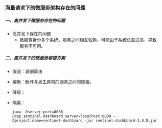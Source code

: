 ### 海量请求下的微服务架构存在的问题

##### 一、高并发下微服务存在的问题

- 高并发下存在的问题
  - 微服务拆分多个系统，服务之间相互依赖，可能由于系统负载过高，导致服务不可用。

##### 二、高并发下的微服务容错方案

- 限流：漏铜算法

- 熔断：断开与发生异常的服务之间的链接。

- 降级：

- 隔离：

  ```
  java -Dserver.port=8080 -Dcsp.sentinel.dashboard.server=localhost:8080 -Dproject.name=sentinel-dashboard -jar sentinel-dashboard-1.8.0.jar
  ```